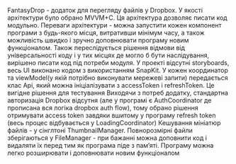 FantasyDrop - додаток для перегляду файлів у Dropbox. У якості архітектури було обрано MVVM+C. Ця архітектура дозволяє писати код модульно. Переваги архітектури - можна запустити кожен компонент програми з будь-якого місця, витративши мінімум часу, а також можливість швидко і зручно доповнювати програму новим функціоналом. Також переслідується рішення відмови від універсальності коду і у тих місцях де могло б бути наслідування, вирішено писати код під потреби модуля.
У проекті відсутні storyboards, весь UI виконано кодом з використанням SnapKit. У кожен координатор та viewModel(у якій потрібно виконувати мережеві запити) передається клас Api, який можна ініціалізувати з accessToken і refreshToken. Це вигідне рішення для тестування Виходячи з потреб додатку, стандартна авторизація Dropbox відсутня (але у програмі є AuthCoordinator де прописана вся логіка dropbox auth flow), тому обрано рішення отримувати access token завдяки вшитому у програму refresh token (весь процес відбувається у LoadingCoordinator)
Кешування мініатюр файлів - у сінглтоні ThumbnailManager. Повнорозмірні файли зберігаються у FileManager - при бажанні можна доповнити код і видаляти їх перед тим як програма піде з пам’яті. 
Програму можна легко розширювати і доповнювати новим функціоналом

